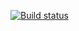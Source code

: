 [![Build status](https://ci.appveyor.com/api/projects/status/g7qfliyjkhfk8xt7?svg=true)](https://ci.appveyor.com/project/Maskinka/pageobject)